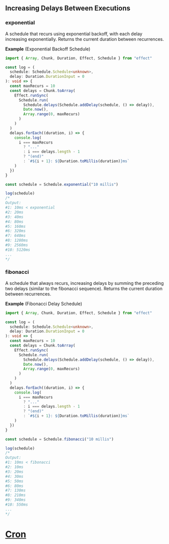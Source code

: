 ## Increasing Delays Between Executions

### exponential

A schedule that recurs using exponential backoff, with each delay increasing exponentially.
Returns the current duration between recurrences.

**Example** (Exponential Backoff Schedule)

```ts twoslash collapse={3-26}
import { Array, Chunk, Duration, Effect, Schedule } from "effect"

const log = (
  schedule: Schedule.Schedule<unknown>,
  delay: Duration.DurationInput = 0
): void => {
  const maxRecurs = 10
  const delays = Chunk.toArray(
    Effect.runSync(
      Schedule.run(
        Schedule.delays(Schedule.addDelay(schedule, () => delay)),
        Date.now(),
        Array.range(0, maxRecurs)
      )
    )
  )
  delays.forEach((duration, i) => {
    console.log(
      i === maxRecurs
        ? "..."
        : i === delays.length - 1
        ? "(end)"
        : `#${i + 1}: ${Duration.toMillis(duration)}ms`
    )
  })
}

const schedule = Schedule.exponential("10 millis")

log(schedule)
/*
Output:
#1: 10ms < exponential
#2: 20ms
#3: 40ms
#4: 80ms
#5: 160ms
#6: 320ms
#7: 640ms
#8: 1280ms
#9: 2560ms
#10: 5120ms
...
*/
```

### fibonacci

A schedule that always recurs, increasing delays by summing the preceding two delays (similar to the fibonacci sequence). Returns the current duration between recurrences.

**Example** (Fibonacci Delay Schedule)

```ts twoslash collapse={3-26}
import { Array, Chunk, Duration, Effect, Schedule } from "effect"

const log = (
  schedule: Schedule.Schedule<unknown>,
  delay: Duration.DurationInput = 0
): void => {
  const maxRecurs = 10
  const delays = Chunk.toArray(
    Effect.runSync(
      Schedule.run(
        Schedule.delays(Schedule.addDelay(schedule, () => delay)),
        Date.now(),
        Array.range(0, maxRecurs)
      )
    )
  )
  delays.forEach((duration, i) => {
    console.log(
      i === maxRecurs
        ? "..."
        : i === delays.length - 1
        ? "(end)"
        : `#${i + 1}: ${Duration.toMillis(duration)}ms`
    )
  })
}

const schedule = Schedule.fibonacci("10 millis")

log(schedule)
/*
Output:
#1: 10ms < fibonacci
#2: 10ms
#3: 20ms
#4: 30ms
#5: 50ms
#6: 80ms
#7: 130ms
#8: 210ms
#9: 340ms
#10: 550ms
...
*/
```

# [Cron](https://effect.website/docs/scheduling/cron/)

